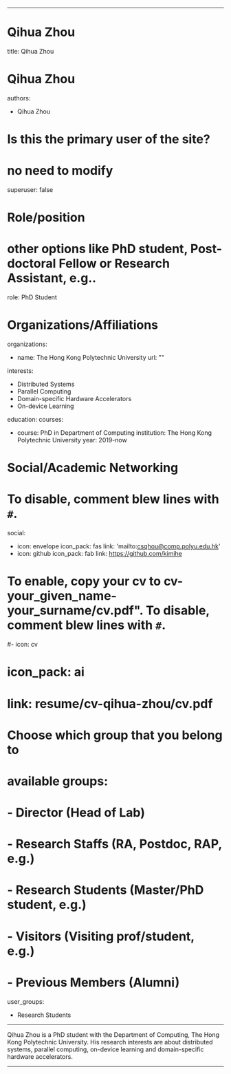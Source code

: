 
---
# Qihua Zhou 
title: Qihua Zhou

# Qihua Zhou
authors:
- Qihua Zhou

# Is this the primary user of the site?
# no need to modify 
superuser: false

# Role/position
# other options like PhD student, Post-doctoral Fellow or Research Assistant, e.g..
role: PhD Student

# Organizations/Affiliations
organizations:
- name: The Hong Kong Polytechnic University
  url: ""

interests:
- Distributed Systems
- Parallel Computing
- Domain-specific Hardware Accelerators
- On-device Learning

education:
  courses:
  - course: PhD in Department of Computing
    institution: The Hong Kong Polytechnic University 
    year: 2019-now
    

# Social/Academic Networking
# To disable, comment blew lines with `#`.
social:
- icon: envelope
  icon_pack: fas
  link: 'mailto:csqhou@comp.polyu.edu.hk'
- icon: github
  icon_pack: fab
  link: https://github.com/kimihe

# To enable, copy your cv to cv-your_given_name-your_surname/cv.pdf". To disable, comment blew lines with `#`.
#- icon: cv
#  icon_pack: ai
#  link: resume/cv-qihua-zhou/cv.pdf

# Choose which group that you belong to
#  available groups:
#  - Director (Head of Lab)
#  - Research Staffs (RA, Postdoc, RAP, e.g.)
#  - Research Students (Master/PhD student, e.g.)
#  - Visitors (Visiting prof/student, e.g.)
#  - Previous Members (Alumni)
user_groups:
- Research Students
---

Qihua Zhou is a PhD student with the Department of Computing, The Hong Kong Polytechnic University. His research interests are about distributed systems, parallel computing, on-device learning and domain-specific hardware accelerators.

---
